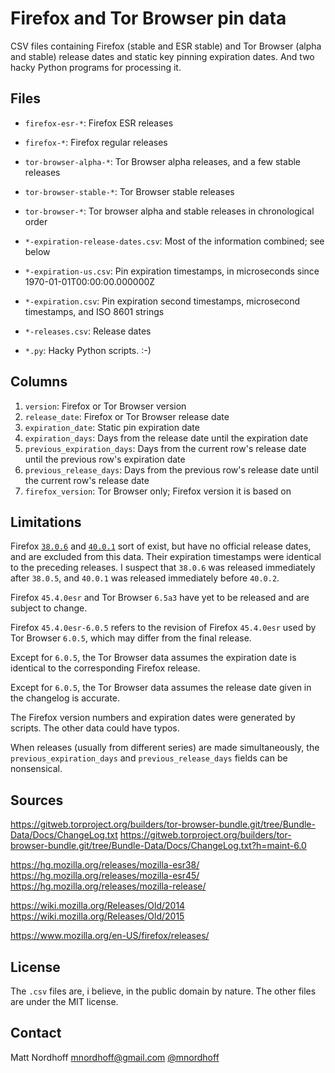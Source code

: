 # Firefox and Tor Browser pin data

CSV files containing Firefox (stable and ESR stable) and Tor Browser (alpha and stable) release dates and static key
pinning expiration dates. And two hacky Python programs for processing it.

## Files

* `firefox-esr-*`: Firefox ESR releases
* `firefox-*`: Firefox regular releases
* `tor-browser-alpha-*`: Tor Browser alpha releases, and a few stable releases
* `tor-browser-stable-*`: Tor Browser stable releases
* `tor-browser-*`: Tor browser alpha and stable releases in chronological order

* `*-expiration-release-dates.csv`: Most of the information combined; see below
* `*-expiration-us.csv`: Pin expiration timestamps, in microseconds since 1970-01-01T00:00:00.000000Z
* `*-expiration.csv`: Pin expiration second timestamps, microsecond timestamps, and ISO 8601 strings
* `*-releases.csv`: Release dates

* `*.py`: Hacky Python scripts. :-)

## Columns

1. `version`: Firefox or Tor Browser version
2. `release_date`: Firefox or Tor Browser release date
3. `expiration_date`: Static pin expiration date
4. `expiration_days`: Days from the release date until the expiration date
5. `previous_expiration_days`: Days from the current row's release date until the previous row's expiration date
6. `previous_release_days`: Days from the previous row's release date until the current row's release date
7. `firefox_version`: Tor Browser only; Firefox version it is based on

## Limitations

Firefox [`38.0.6`][1] and [`40.0.1`][2] sort of exist, but have no official release dates, and are excluded from this data.
Their expiration timestamps were identical to the preceding releases.
I suspect that `38.0.6` was released immediately after `38.0.5`, and `40.0.1` was released immediately before `40.0.2`.

Firefox `45.4.0esr` and Tor Browser `6.5a3` have yet to be released and are subject to change.

Firefox `45.4.0esr-6.0.5` refers to the revision of Firefox `45.4.0esr` used by Tor Browser `6.0.5`, which may differ from the final release.

Except for `6.0.5`, the Tor Browser data assumes the expiration date is identical to the corresponding Firefox release.

Except for `6.0.5`, the Tor Browser data assumes the release date given in the changelog is accurate.

The Firefox version numbers and expiration dates were generated by scripts. The other data could have typos.

When releases (usually from different series) are made simultaneously, the `previous_expiration_days` and `previous_release_days` fields can be nonsensical.

## Sources

https://gitweb.torproject.org/builders/tor-browser-bundle.git/tree/Bundle-Data/Docs/ChangeLog.txt
https://gitweb.torproject.org/builders/tor-browser-bundle.git/tree/Bundle-Data/Docs/ChangeLog.txt?h=maint-6.0

https://hg.mozilla.org/releases/mozilla-esr38/
https://hg.mozilla.org/releases/mozilla-esr45/
https://hg.mozilla.org/releases/mozilla-release/

https://wiki.mozilla.org/Releases/Old/2014
https://wiki.mozilla.org/Releases/Old/2015

https://www.mozilla.org/en-US/firefox/releases/

## License

The `.csv` files are, i believe, in the public domain by nature. The other files are under the MIT license.

## Contact

Matt Nordhoff <mnordhoff@gmail.com> [@mnordhoff][3]

[1]: https://wiki.mozilla.org/Releases/Firefox_38.0.6/BuildNotes
[2]: https://wiki.mozilla.org/Releases/Firefox_40.0.1/BuildNotes
[3]: https://twitter.com/mnordhoff
